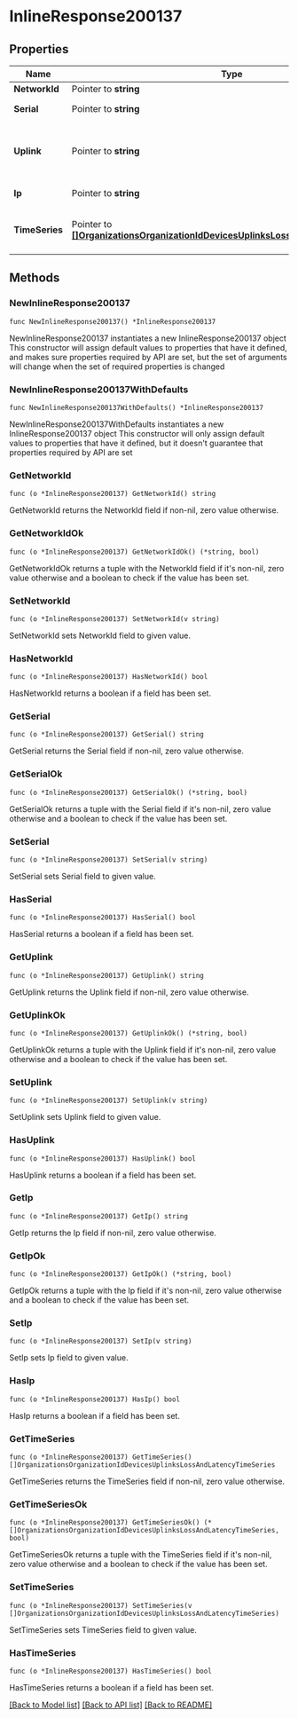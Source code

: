 # InlineResponse200137

## Properties

Name | Type | Description | Notes
------------ | ------------- | ------------- | -------------
**NetworkId** | Pointer to **string** | Network ID | [optional] 
**Serial** | Pointer to **string** | Serial of MX device | [optional] 
**Uplink** | Pointer to **string** | Uplink interface (wan1, wan2, or cellular) | [optional] 
**Ip** | Pointer to **string** | IP address of uplink | [optional] 
**TimeSeries** | Pointer to [**[]OrganizationsOrganizationIdDevicesUplinksLossAndLatencyTimeSeries**](OrganizationsOrganizationIdDevicesUplinksLossAndLatencyTimeSeries.md) | Loss and latency timeseries data | [optional] 

## Methods

### NewInlineResponse200137

`func NewInlineResponse200137() *InlineResponse200137`

NewInlineResponse200137 instantiates a new InlineResponse200137 object
This constructor will assign default values to properties that have it defined,
and makes sure properties required by API are set, but the set of arguments
will change when the set of required properties is changed

### NewInlineResponse200137WithDefaults

`func NewInlineResponse200137WithDefaults() *InlineResponse200137`

NewInlineResponse200137WithDefaults instantiates a new InlineResponse200137 object
This constructor will only assign default values to properties that have it defined,
but it doesn't guarantee that properties required by API are set

### GetNetworkId

`func (o *InlineResponse200137) GetNetworkId() string`

GetNetworkId returns the NetworkId field if non-nil, zero value otherwise.

### GetNetworkIdOk

`func (o *InlineResponse200137) GetNetworkIdOk() (*string, bool)`

GetNetworkIdOk returns a tuple with the NetworkId field if it's non-nil, zero value otherwise
and a boolean to check if the value has been set.

### SetNetworkId

`func (o *InlineResponse200137) SetNetworkId(v string)`

SetNetworkId sets NetworkId field to given value.

### HasNetworkId

`func (o *InlineResponse200137) HasNetworkId() bool`

HasNetworkId returns a boolean if a field has been set.

### GetSerial

`func (o *InlineResponse200137) GetSerial() string`

GetSerial returns the Serial field if non-nil, zero value otherwise.

### GetSerialOk

`func (o *InlineResponse200137) GetSerialOk() (*string, bool)`

GetSerialOk returns a tuple with the Serial field if it's non-nil, zero value otherwise
and a boolean to check if the value has been set.

### SetSerial

`func (o *InlineResponse200137) SetSerial(v string)`

SetSerial sets Serial field to given value.

### HasSerial

`func (o *InlineResponse200137) HasSerial() bool`

HasSerial returns a boolean if a field has been set.

### GetUplink

`func (o *InlineResponse200137) GetUplink() string`

GetUplink returns the Uplink field if non-nil, zero value otherwise.

### GetUplinkOk

`func (o *InlineResponse200137) GetUplinkOk() (*string, bool)`

GetUplinkOk returns a tuple with the Uplink field if it's non-nil, zero value otherwise
and a boolean to check if the value has been set.

### SetUplink

`func (o *InlineResponse200137) SetUplink(v string)`

SetUplink sets Uplink field to given value.

### HasUplink

`func (o *InlineResponse200137) HasUplink() bool`

HasUplink returns a boolean if a field has been set.

### GetIp

`func (o *InlineResponse200137) GetIp() string`

GetIp returns the Ip field if non-nil, zero value otherwise.

### GetIpOk

`func (o *InlineResponse200137) GetIpOk() (*string, bool)`

GetIpOk returns a tuple with the Ip field if it's non-nil, zero value otherwise
and a boolean to check if the value has been set.

### SetIp

`func (o *InlineResponse200137) SetIp(v string)`

SetIp sets Ip field to given value.

### HasIp

`func (o *InlineResponse200137) HasIp() bool`

HasIp returns a boolean if a field has been set.

### GetTimeSeries

`func (o *InlineResponse200137) GetTimeSeries() []OrganizationsOrganizationIdDevicesUplinksLossAndLatencyTimeSeries`

GetTimeSeries returns the TimeSeries field if non-nil, zero value otherwise.

### GetTimeSeriesOk

`func (o *InlineResponse200137) GetTimeSeriesOk() (*[]OrganizationsOrganizationIdDevicesUplinksLossAndLatencyTimeSeries, bool)`

GetTimeSeriesOk returns a tuple with the TimeSeries field if it's non-nil, zero value otherwise
and a boolean to check if the value has been set.

### SetTimeSeries

`func (o *InlineResponse200137) SetTimeSeries(v []OrganizationsOrganizationIdDevicesUplinksLossAndLatencyTimeSeries)`

SetTimeSeries sets TimeSeries field to given value.

### HasTimeSeries

`func (o *InlineResponse200137) HasTimeSeries() bool`

HasTimeSeries returns a boolean if a field has been set.


[[Back to Model list]](../README.md#documentation-for-models) [[Back to API list]](../README.md#documentation-for-api-endpoints) [[Back to README]](../README.md)


